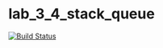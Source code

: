 # lab_3_4_stack_queue
[![Build Status](https://travis-ci.com/xiibug/lab_3_4_stack_queue.svg?branch=main)](https://travis-ci.com/xiibug/lab_3_4_stack_queue)
